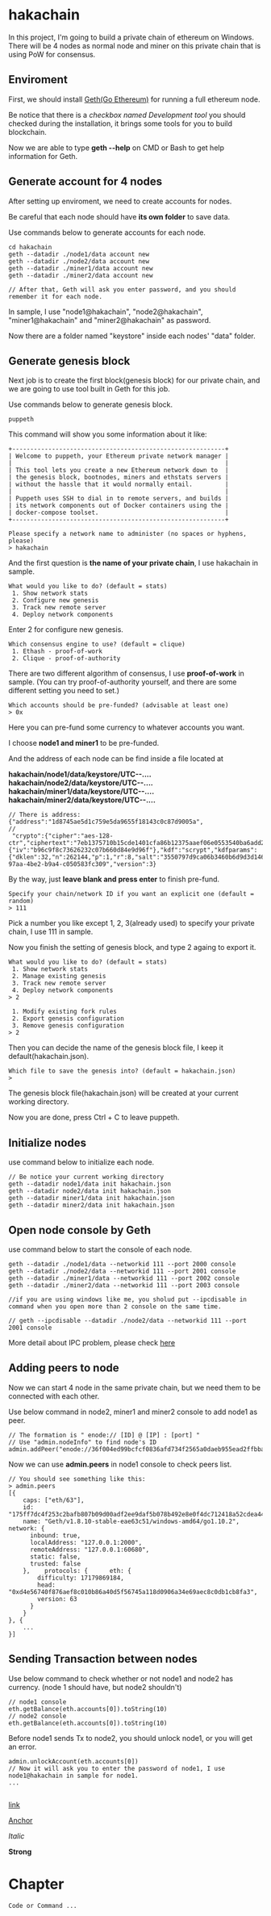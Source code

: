 # hakachain

In this project, I'm going to build a private chain of ethereum on Windows.
There will be 4 nodes as normal node and miner on this private chain that is using PoW for consensus.

## Enviroment

First, we should install [Geth(Go Ethereum)](https://geth.ethereum.org/downloads/) for running a full ethereum node.

Be notice that there is a *checkbox named Development tool* you should checked during the installation, it brings some tools for you to build blockchain.

Now we are able to type **geth --help** on CMD or Bash to get help information for Geth.

## Generate account for 4 nodes

After setting up enviroment, we need to create accounts for nodes.

Be careful that each node should have **its own folder** to save data.

Use commands below to generate accounts for each node.
```=bash
cd hakachain
geth --datadir ./node1/data account new
geth --datadir ./node2/data account new
geth --datadir ./miner1/data account new
geth --datadir ./miner2/data account new

// After that, Geth will ask you enter password, and you should remember it for each node.
```

In sample, I use "node1@hakachain", "node2@hakachain", "miner1@hakachain" and "miner2@hakachain" as password.

Now there are a folder named "keystore" inside each nodes' "data" folder.

## Generate genesis block

Next job is to create the first block(genesis block) for our private chain, and we are going to use tool built in Geth for this job.

Use commands below to generate genesis block.
```=bash
puppeth
```

This command will show you some information about it like:
```=bash
+-----------------------------------------------------------+
| Welcome to puppeth, your Ethereum private network manager |
|                                                           |
| This tool lets you create a new Ethereum network down to  |
| the genesis block, bootnodes, miners and ethstats servers |
| without the hassle that it would normally entail.         |
|                                                           |
| Puppeth uses SSH to dial in to remote servers, and builds |
| its network components out of Docker containers using the |
| docker-compose toolset.                                   |
+-----------------------------------------------------------+

Please specify a network name to administer (no spaces or hyphens, please)
> hakachain
```

And the first question is **the name of your private chain**, I use hakachain in sample.

```=bash
What would you like to do? (default = stats)
 1. Show network stats
 2. Configure new genesis
 3. Track new remote server
 4. Deploy network components
```

Enter 2 for configure new genesis.

```=bash
Which consensus engine to use? (default = clique)
 1. Ethash - proof-of-work
 2. Clique - proof-of-authority
```

There are two different algorithm of consensus, I use **proof-of-work** in sample.
(You can try proof-of-authority yourself, and there are some different setting you need to set.)

```=bash
Which accounts should be pre-funded? (advisable at least one)
> 0x
```

Here you can pre-fund some currency to whatever accounts you want.

I choose **node1 and miner1** to be pre-funded.

And the address of each node can be find inside a file located at 

**hakachain/node1/data/keystore/UTC--....**  
**hakachain/node2/data/keystore/UTC--....**  
**hakachain/miner1/data/keystore/UTC--....**  
**hakachain/miner2/data/keystore/UTC--....**

```=bash
// There is address:
{"address":"1d8745ae5d1c759e5da9655f18143c0c87d9005a",
//
 "crypto":{"cipher":"aes-128-ctr","ciphertext":"7eb1375710b15cde1401cfa86b12375aaef06e0553540ba6add2751f801ef7ed","cipherparams":{"iv":"b96c9f8c73626232c07b660d84e9d96f"},"kdf":"scrypt","kdfparams":{"dklen":32,"n":262144,"p":1,"r":8,"salt":"3550797d9ca06b3460b6d9d3d1469fb2e34915ffdda31e0ce3dd06ed6b609b3f"},"mac":"61883465ed66f2b350fd478f490faca8303371f9984dbd4538cef426886d2994"},"id":"ace2a200-97aa-4be2-b9a4-c050583fc309","version":3}
```

By the way, just **leave blank and press enter** to finish pre-fund.

```=bash
Specify your chain/network ID if you want an explicit one (default = random)
> 111
```

Pick a number you like except 1, 2, 3(already used) to specify your private chain, I use 111 in sample.

Now you finish the setting of genesis block, and type 2 againg to export it.

```=bash
What would you like to do? (default = stats)
 1. Show network stats
 2. Manage existing genesis
 3. Track new remote server
 4. Deploy network components
> 2

 1. Modify existing fork rules
 2. Export genesis configuration
 3. Remove genesis configuration
> 2
```

Then you can decide the name of the genesis block file, I keep it default(hakachain.json).

```=bash
Which file to save the genesis into? (default = hakachain.json)
>
```

The genesis block file(hakachain.json) will be created at your current working directory.

Now you are done, press Ctrl + C to leave puppeth.

## Initialize nodes

use command below to initialize each node.

```=bash
// Be notice your current working directory
geth --datadir node1/data init hakachain.json
geth --datadir node2/data init hakachain.json
geth --datadir miner1/data init hakachain.json
geth --datadir miner2/data init hakachain.json
```

## Open node console by Geth

use command below to start the console of each node.

```=bash
geth --datadir ./node1/data --networkid 111 --port 2000 console  
geth --datadir ./node2/data --networkid 111 --port 2001 console  
geth --datadir ./miner1/data --networkid 111 --port 2002 console  
geth --datadir ./miner2/data --networkid 111 --port 2003 console

//if you are using windows like me, you sholud put --ipcdisable in command when you open more than 2 console on the same time.

// geth --ipcdisable --datadir ./node2/data --networkid 111 --port 2001 console

```

More detail about IPC problem, please check [here](https://github.com/ethereum/go-ethereum/issues/1714)

## Adding peers to node

Now we can start 4 node in the same private chain, but we need them to be connected with each other.

Use below command in node2, miner1 and miner2 console to add node1 as peer.

```=bash
// The formation is " enode:// [ID] @ [IP] : [port] "
// Use "admin.nodeInfo" to find node's ID
admin.addPeer("enode://36f004ed99bcfcf0836afd734f2565a0daeb955ead2ffbbaced559410e99d205b90110ba883c127e2c15e2879adb9fa1b80a7f520e1e5f4e31be520fed7bf328@127.0.0.1:2000")
```

Now we can use **admin.peers** in node1 console to check peers list.

```=bash
// You should see something like this:
> admin.peers
[{
    caps: ["eth/63"],
    id: "175ff7dc4f253c2bafb807b09d00adf2ee9daf5b078b492e8e0f4dc712418a52cdea449d361cd326b54cc94f1e723c1a80a340dccb4760741c9fe90786de7637",
    name: "Geth/v1.8.10-stable-eae63c51/windows-amd64/go1.10.2",    network: {
      inbound: true,
      localAddress: "127.0.0.1:2000",
      remoteAddress: "127.0.0.1:60680",
      static: false,
      trusted: false
    },    protocols: {      eth: {
        difficulty: 17179869184,
        head: "0xd4e56740f876aef8c010b86a40d5f56745a118d0906a34e69aec8c0db1cb8fa3",
        version: 63
      }
    }
}, {
    ...
}]
```

## Sending Transaction between nodes

Use below command to check whether or not node1 and node2 has currency.
(node 1 should have, but node2 shouldn't)

```=bash
// node1 console
eth.getBalance(eth.accounts[0]).toString(10)
// node2 console
eth.getBalance(eth.accounts[0]).toString(10)
```

Before node1 sends Tx to node2, you should unlock node1, or you will get an error.

```=bash
admin.unlockAccount(eth.accounts[0])
// Now it will ask you to enter the password of node1, I use node1@hakachain in sample for node1.
...


```

[link](https://google.com)  

[Anchor](#description)

*Italic*  

**Strong**

# Chapter

```=bash
Code or Command ...
```
